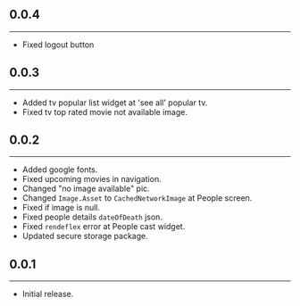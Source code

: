## 0.0.4
_________________
 - Fixed logout button

## 0.0.3
_______
- Added tv popular list widget at 'see all' popular tv. 
- Fixed tv top rated movie not available image.

## 0.0.2
_______
- Added google fonts.
- Fixed upcoming movies in navigation.
- Changed "no image available" pic.
- Changed `Image.Asset` to `CachedNetworkImage` at People screen.
- Fixed if image is null.
- Fixed people details `dateOfDeath` json.
- Fixed `rendeflex` error at People cast widget.
- Updated secure storage package.

## 0.0.1
______________________
- Initial release.